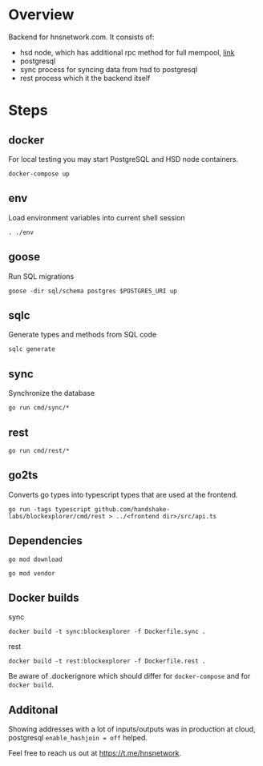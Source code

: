 # Overview 

Backend for hnsnetwork.com. It consists of:

- hsd node, which has additional rpc method for full mempool, [link](https://github.com/handshake-labs/hsd/tree/hnsnetwork)
- postgresql 
- sync process for syncing data from hsd to postgresql
- rest process which it the backend itself

# Steps

## docker

For local testing you may start PostgreSQL and HSD node containers.

```
docker-compose up
```

## env

Load environment variables into current shell session

```
. ./env
```

## goose

Run SQL migrations

```
goose -dir sql/schema postgres $POSTGRES_URI up
```

## sqlc

Generate types and methods from SQL code

```
sqlc generate
```

## sync

Synchronize the database
```
go run cmd/sync/*
```

## rest


```
go run cmd/rest/*
```

## go2ts

Converts go types into typescript types that are used at the frontend.

`go run -tags typescript github.com/handshake-labs/blockexplorer/cmd/rest > ../<frontend dir>/src/api.ts`


## Dependencies

`go mod download`

`go mod vendor`

## Docker builds

sync
```
docker build -t sync:blockexplorer -f Dockerfile.sync .
```

rest
```
docker build -t rest:blockexplorer -f Dockerfile.rest .
```

Be aware of .dockerignore which should differ for `docker-compose` and for `docker build`.


## Additonal

Showing addresses with a lot of inputs/outputs was in production at cloud, postgresql `enable_hashjoin = off` helped.

Feel free to reach us out at https://t.me/hnsnetwork.


